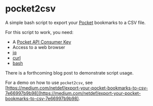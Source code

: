 # pocket2csv

A simple bash script to export your [Pocket](https://getpocket.com/) bookmarks to a CSV file.

For this script to work, you need:

* A [Pocket API Consumer Key](https://getpocket.com/developer/docs/authentication)
* Access to a web browser
* [jq](https://stedolan.github.io/jq/)
* [curl](https://curl.haxx.se/)
* [bash](https://www.gnu.org/software/bash/)

There is a forthcoming blog post to demonstrate script usage.

For a demo on how to use `pocket2csv`, see [https://medium.com/netdef/export-your-pocket-bookmarks-to-csv-7e66997b9b98](https://medium.com/netdef/export-your-pocket-bookmarks-to-csv-7e66997b9b98).
